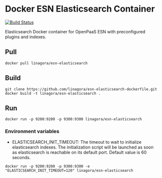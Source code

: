 # Docker ESN Elasticsearch Container

[![Build Status](https://travis-ci.org/linagora/esn-elasticsearch-dockerfile.svg?branch=master)](https://travis-ci.org/linagora/esn-elasticsearch-dockerfile)

Elasticsearch Docker container for OpenPaaS ESN with preconfigured plugins and indexes.

## Pull

```
docker pull linagora/esn-elasticsearch
```

## Build

```
git clone https://github.com/linagora/esn-elasticsearch-dockerfile.git
docker build -t linagora/esn-elasticsearch .
```

## Run

```
docker run -p 9200:9200 -p 9300:9300 linagora/esn-elasticsearch
```

### Environment variables

- ELASTICSEARCH_INIT_TIMEOUT: The timeout to wait to initialize elasticsearch indexes. The initialization script will be launched as soon as elasticsearch is reachable on its default port. Default value is 60 seconds.

```
docker run -p 9200:9200 -p 9300:9300 -e "ELASTICSEARCH_INIT_TIMEOUT=120" linagora/esn-elasticsearch
```
